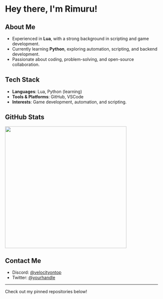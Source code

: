 # Hey there, I'm Rimuru!

## About Me
- Experienced in **Lua**, with a strong background in scripting and game development.
- Currently learning **Python**, exploring automation, scripting, and backend development.
- Passionate about coding, problem-solving, and open-source collaboration.

## Tech Stack
- **Languages**: Lua, Python (learning)
- **Tools & Platforms**: GitHub, VSCode
- **Interests**: Game development, automation, and scripting.

## GitHub Stats
<p align="left">
  <img src="https://github-readme-stats.vercel.app/api?username=rimuruondiscord&show_icons=true&theme=dark&hide_border=true" width="400">
</p>


## Contact Me
- Discord: [@velocityontop](http://discord.com/users/647737575682867214)
- Twitter: [@yourhandle](https://x.com/Ve1ocityOnTop)

---
Check out my pinned repositories below!
